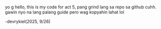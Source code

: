 yo g hello, this is my code for act 5, pang grind lang sa repo sa github cuhh.
gawin nyo na lang palang guide pero wag kopyahin lahat lol

-devrykiel(2025, 9/26)
